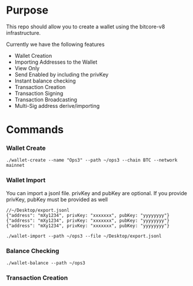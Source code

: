 # Purpose
This repo should allow you to create a wallet using the bitcore-v8 infrastructure.

Currently we have the following features
* Wallet Creation
* Importing Addresses to the Wallet
 * View Only
 * Send Enabled by including the privKey
* Instant balance checking
* Transaction Creation
* Transaction Signing
* Transaction Broadcasting
* Multi-Sig address derive/importing

# Commands

### Wallet Create
```
./wallet-create --name "Ops3" --path ~/ops3 --chain BTC --network mainnet
```

### Wallet Import
You can import a jsonl file. privKey and pubKey are optional.
If you provide privKey, pubKey must be provided as well
```
//~/Desktop/export.jsonl
{"address": "mXy1234", privKey: "xxxxxxx", pubKey: "yyyyyyyy"}
{"address": "mXy1234", privKey: "xxxxxxx", pubKey: "yyyyyyyy"}
{"address": "mXy1234", privKey: "xxxxxxx", pubKey: "yyyyyyyy"}
```
```
./wallet-import --path ~/ops3 --file ~/Desktop/export.jsonl
```

### Balance Checking
```
./wallet-balance --path ~/ops3
```


### Transaction Creation
```

```
